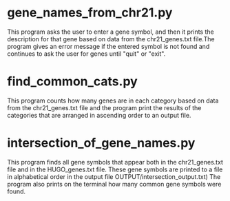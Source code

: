 # gene_names_from_chr21.py
 
 This program  asks the user to enter a gene symbol, and then it prints the description for that gene based on data from
the chr21_genes.txt file.The program gives an error message if the entered symbol is not found and continues to ask the
user for genes until "quit" or "exit".

# find_common_cats.py

This program counts how many genes are in each category based on data from the chr21_genes.txt file and
the program print the results of the categories that are arranged in ascending order to an output file.

# intersection_of_gene_names.py

This program finds all gene symbols that appear both in the chr21_genes.txt file and in the HUGO_genes.txt file.
These gene symbols are printed to a file in alphabetical order in the output file OUTPUT/intersection_output.txt)
The program also prints on the terminal how many common gene symbols were found.




